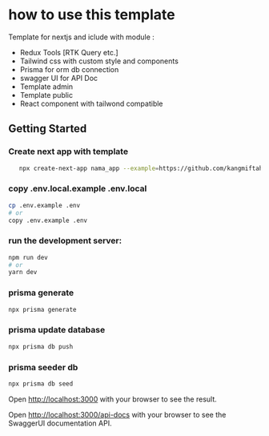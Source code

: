 # how to use this template
Template for nextjs and iclude with module : 
   - Redux Tools [RTK Query etc.]
   - Tailwind css with custom style and components
   - Prisma for orm db connection
   - swagger UI for API Doc
   - Template admin
   - Template public
   - React component with tailwond compatible
## Getting Started

### Create next app with template

```bash
   npx create-next-app nama_app --example=https://github.com/kangmiftah/base-nextjs-v12-ts 
```
### copy .env.local.example .env.local

```bash
cp .env.example .env
# or
copy .env.example .env
```

### run the development server:

```bash
npm run dev
# or
yarn dev
```


### prisma generate
```bash
npx prisma generate
```
### prisma update database
```bash
npx prisma db push
```

### prisma seeder db
```bash
npx prisma db seed
```


Open [http://localhost:3000](http://localhost:3000) with your browser to see the result.

Open [http://localhost:3000/api-docs](http://localhost:3000/api-docs) with your browser to see the SwaggerUI documentation API.

